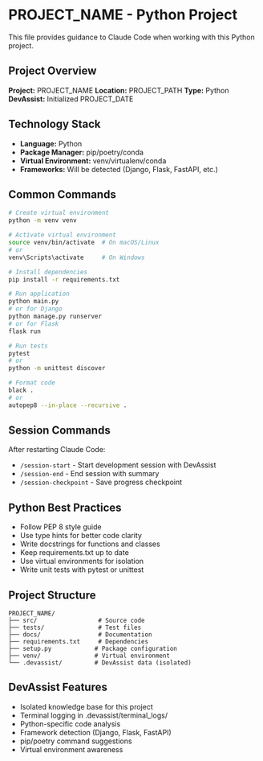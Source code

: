 # PROJECT_NAME - Python Project

This file provides guidance to Claude Code when working with this Python project.

## Project Overview
**Project:** PROJECT_NAME
**Location:** PROJECT_PATH
**Type:** Python
**DevAssist:** Initialized PROJECT_DATE

## Technology Stack
- **Language:** Python
- **Package Manager:** pip/poetry/conda
- **Virtual Environment:** venv/virtualenv/conda
- **Frameworks:** Will be detected (Django, Flask, FastAPI, etc.)

## Common Commands
```bash
# Create virtual environment
python -m venv venv

# Activate virtual environment
source venv/bin/activate  # On macOS/Linux
# or
venv\Scripts\activate     # On Windows

# Install dependencies
pip install -r requirements.txt

# Run application
python main.py
# or for Django
python manage.py runserver
# or for Flask
flask run

# Run tests
pytest
# or
python -m unittest discover

# Format code
black .
# or
autopep8 --in-place --recursive .
```

## Session Commands
After restarting Claude Code:
- `/session-start` - Start development session with DevAssist
- `/session-end` - End session with summary
- `/session-checkpoint` - Save progress checkpoint

## Python Best Practices
- Follow PEP 8 style guide
- Use type hints for better code clarity
- Write docstrings for functions and classes
- Keep requirements.txt up to date
- Use virtual environments for isolation
- Write unit tests with pytest or unittest

## Project Structure
```
PROJECT_NAME/
├── src/                 # Source code
├── tests/               # Test files
├── docs/                # Documentation
├── requirements.txt     # Dependencies
├── setup.py            # Package configuration
├── venv/               # Virtual environment
└── .devassist/         # DevAssist data (isolated)
```

## DevAssist Features
- Isolated knowledge base for this project
- Terminal logging in .devassist/terminal_logs/
- Python-specific code analysis
- Framework detection (Django, Flask, FastAPI)
- pip/poetry command suggestions
- Virtual environment awareness